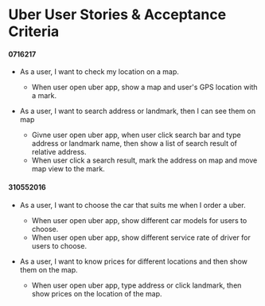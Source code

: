 # Uber User Stories & Acceptance Criteria

#### 0716217
+ As a user, I want to check my location on a map.
    + When user open uber app, show a map and user's GPS location with a mark.

+ As a user, I want to search address or landmark, then I can see them on map
    + Givne user open uber app, when user click search bar and type address or landmark name, then show a list of search result of relative address.
    + When user click a search result, mark the address on map and move map view to the mark.

#### 310552016
+ As a user, I want to choose the car that suits me when I order a uber.
    + When user open uber app, show different car models for users to choose.
    + When user open uber app, show different service rate of driver for users to choose.

+ As a user, I want to know prices for different locations and then show them on the map.
    + When user open uber app, type address or click landmark, then show prices on the location of the map.

